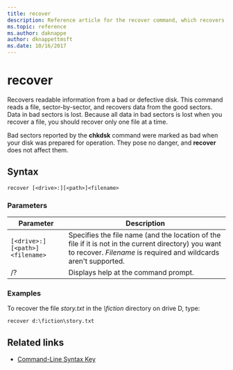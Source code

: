 ```yaml
---
title: recover
description: Reference article for the recover command, which recovers readable information from a bad or defective disk.
ms.topic: reference
ms.author: daknappe
author: dknappettmsft
ms.date: 10/16/2017
---
```


# recover

Recovers readable information from a bad or defective disk. This command reads a file, sector-by-sector, and recovers data from the good sectors. Data in bad sectors is lost. Because all data in bad sectors is lost when you recover a file, you should recover only one file at a time.

Bad sectors reported by the **chkdsk** command were marked as bad when your disk was prepared for operation. They pose no danger, and **recover** does not affect them.

## Syntax

```
recover [<drive>:][<path>]<filename>
```

### Parameters

| Parameter | Description |
|--|--|
| `[<drive>:][<path>]<filename>` | Specifies the file name (and the location of the file if it is not in the current directory) you want to recover. *Filename* is required and wildcards aren't supported. |
| /? | Displays help at the command prompt. |

### Examples

To recover the file *story.txt* in the *\fiction* directory on drive D, type:

```
recover d:\fiction\story.txt
```

## Related links

- [Command-Line Syntax Key](command-line-syntax-key.md)
